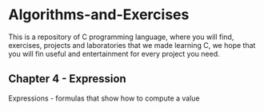 # Algorithms-and-Exercises
This is a repository of C programming language, where you will find, exercises, projects and laboratories that we made learning C, we hope that you will fin useful and entertainment for every project you need.
##  Chapter 4 - Expression
Expressions - formulas that show how to compute a value 

